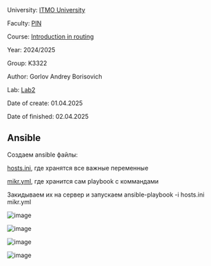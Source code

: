 University: [ITMO University](https://itmo.ru/ru/)

Faculty: [PIN](https://fict.itmo.ru)

Course: [Introduction in routing](https://github.com/itmo-ict-faculty/introduction-in-routing)

Year: 2024/2025

Group: K3322

Author: Gorlov Andrey Borisovich

Lab: [Lab2](https://itmo-ict-faculty.github.io/network-programming/education/labs2023_2024/lab2/lab2/#_5)

Date of create: 01.04.2025

Date of finished: 02.04.2025


## Ansible

Создаем ansible файлы:

[hosts.ini](Ansible/hosts.ini), где хранятся все важные переменные

[mikr.yml](Ansible/mikr.yml), где хранится сам playbook с коммандами


Закидываем их на сервер и запускаем
ansible-playbook -i hosts.ini mikr.yml


![image](https://github.com/user-attachments/assets/ec8b4c7e-7125-4bf0-b4d0-bf9aa4778bfa)

![image](https://github.com/user-attachments/assets/b4b3cbbd-058f-473c-92ee-e88ac54e07a6)

![image](https://github.com/user-attachments/assets/6e9aade5-d0db-48b5-86f2-d619c7033db3)

![image](https://github.com/user-attachments/assets/655f8722-0ff9-4c85-9b2e-621e0bb67c49)

